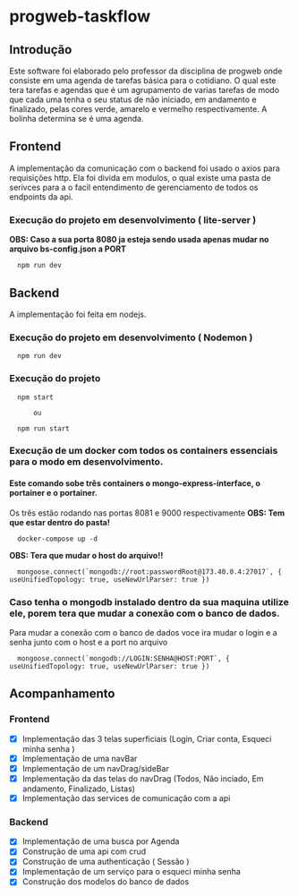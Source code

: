 # progweb-taskflow
## Introdução
Este software foi elaborado pelo professor da disciplina de progweb onde consiste em uma agenda de tarefas básica
para o cotidiano. O qual este tera tarefas e agendas que é um agrupamento de varias tarefas de modo
que cada uma tenha o seu status de não iniciado, em andamento e finalizado, pelas cores verde, amarelo e vermelho
respectivamente. A bolinha determina se é uma agenda.

## Frontend
A implementação da comunicação com o backend foi usado o axios para requisições http. Ela foi divida em modulos,
o qual existe uma pasta de serivces para a o facil entendimento de gerenciamento de todos os endpoints da api.

### Execução do projeto em desenvolvimento ( lite-server )
__OBS: Caso a sua porta 8080 ja esteja sendo usada apenas mudar no arquivo bs-config.json a PORT__
```
  npm run dev 
```



## Backend
A implementação foi feita em nodejs.

### Execução do projeto em desenvolvimento ( __Nodemon__ )
```
  npm run dev 
```

### Execução do projeto
```
  npm start 
  
      ou
 
  npm run start
```

### Execução de um docker com todos os containers essenciais para o modo em desenvolvimento.
#### Este comando sobe três containers o mongo-express-interface, o portainer e o portainer.
Os três estão rodando nas portas 8081 e 9000 respectivamente
__OBS: Tem que estar dentro do pasta!__
```
  docker-compose up -d 
```
__OBS: Tera que mudar o host do arquivo!!__
```
  mongoose.connect(`mongodb://root:passwordRoot@173.40.0.4:27017`, { useUnifiedTopology: true, useNewUrlParser: true })
```

### Caso tenha o mongodb instalado dentro da sua maquina utilize ele, porem tera que mudar a conexão com o banco de dados.
Para mudar a conexão com o banco de dados voce ira mudar o login e a senha junto com o host e a port no arquivo
```
  mongoose.connect(`mongodb://LOGIN:SENHA@HOST:PORT`, { useUnifiedTopology: true, useNewUrlParser: true })
```

## Acompanhamento

### Frontend
- [X] Implementação das 3 telas superficiais (Login, Criar conta, Esqueci minha senha )
- [X] Implementação de uma navBar
- [X] Implementação de um navDrag/sideBar
- [X] Implementação da das telas do navDrag (Todos, Não inciado, Em andamento, Finalizado, Listas)
- [X] Implementação das services de comunicação com a api

### Backend
- [X] Implementação de uma busca por Agenda
- [X] Construção de uma api com crud
- [X] Construção de uma authenticação ( Sessão )
- [X] Implementação de um serviço para o esqueci minha senha
- [X] Construção dos modelos do banco de dados
